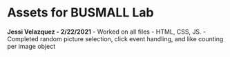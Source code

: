 # Assets for BUSMALL Lab

**Jessi Velazquez - 2/22/2021**
    - Worked on all files - HTML, CSS, JS.
    - Completed random picture selection, click event handling, and like counting per image object
